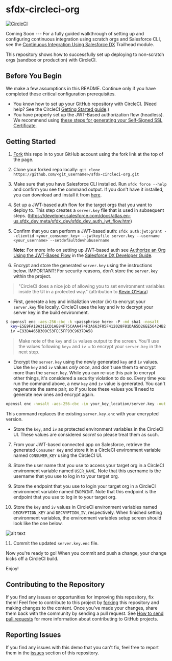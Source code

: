 # sfdx-circleci-org 
[![CircleCI](https://circleci.com/gh/forcedotcom/sfdx-circleci-org.svg?style=svg)](https://circleci.com/gh/forcedotcom/sfdx-circleci-org)


Coming Soon --- For a fully guided walkthrough of setting up and configuring continuous integration using scratch orgs and Salesforce CLI, see the [Continuous Integration Using Salesforce DX](https://trailhead.salesforce.com/modules/sfdx_travis_ci) Trailhead module.

This repository shows how to successfully set up deploying to non-scratch orgs (sandbox or production) with CircleCI. 

## Before You Begin
We make a few assumptions in this README. Continue only if you have completed these critical configuration prerequisites.

- You know how to set up your GitHub repository with CircleCI. (Need help? See the CircleCI [Getting Started guide](https://circleci.com/docs/2.0/).)
- You have properly set up the JWT-Based authorization flow (headless). We recommend using [these steps for generating your Self-Signed SSL Certificate](https://devcenter.heroku.com/articles/ssl-certificate-self). 

## Getting Started
1) [Fork](http://help.github.com/fork-a-repo/) this repo in to your GitHub account using the fork link at the top of the page.

2) Clone your forked repo locally: `git clone https://github.com/<git_username>/sfdx-circleci-org.git`

3) Make sure that you have Salesforce CLI installed. Run `sfdx force --help` and confirm you see the command output. If you don't have it installed, you can download and install it from [here](https://developer.salesforce.com/tools/sfdxcli).

4) Set up a JWT-based auth flow for the target orgs that you want to deploy to. This step creates a `server.key` file that is used in subsequent steps.
(https://developer.salesforce.com/docs/atlas.en-us.sfdx_dev.meta/sfdx_dev/sfdx_dev_auth_jwt_flow.htm)

5) Confirm that you can perform a JWT-based auth: `sfdx auth:jwt:grant --clientid <your_consumer_key> --jwtkeyfile server.key --username <your_username> --setdefaultdevhubusername`

   **Note:** For more info on setting up JWT-based auth see [Authorize an Org Using the JWT-Based Flow](https://developer.salesforce.com/docs/atlas.en-us.sfdx_dev.meta/sfdx_dev/sfdx_dev_auth_jwt_flow.htm) in the [Salesforce DX Developer Guide](https://developer.salesforce.com/docs/atlas.en-us.sfdx_dev.meta/sfdx_dev).

6) Encrypt and store the generated `server.key` using the instructions below.  IMPORTANT! For security reasons, don't store the `server.key` within the project.
> "CircleCI does a nice job of allowing you to set environment variables inside the UI in a protected way." (attribution to [Kevin O'Hara](https://github.com/kevinohara80))

- First, generate a key and initializtion vector (iv) to encrypt your `server.key` file locally.  CircleCI uses the key and iv to decrypt your server key in the build environment.

```bash
$ openssl enc -aes-256-cbc -k <passphrase here> -P -md sha1 -nosalt
  key=E5E9FA1BA31ECD1AE84F75CAAA474F3A663F05F412028F81DA65D26EE56424B2
  iv =E93DA465B309C53FEC5FF93C9637DA58
```

> Make note of the `key` and `iv` values output to the screen. You'll use the values following `key=` and `iv =` to encrypt your `server.key` in the next step.

- Encrypt the `server.key` using the newly generated `key` and `iv` values. Use the `key` and `iv` values *only once*, and don't use them to encrypt more than the `server.key`.  While you can re-use this pair to encrypt other things, it's considered a security violation to do so.  Every time you run the command above, a new `key` and `iv` value is generated.  You can't regenerate the same pair, so if you lose these values you'll need to generate new ones and encrypt again.

```bash
openssl enc -nosalt -aes-256-cbc -in your_key_location/server.key -out assets/server.key.enc -base64 -K <key from above> -iv <iv from above>
```
 This command replaces the existing `server.key.enc` with your encrypted version.
 
- Store the `key`, and `iv` as protected environment variables in the CircleCI UI. These values are considered *secret* so please treat them as such.

7) From your JWT-based connected app on Salesforce, retrieve the generated `Consumer Key` and store it in a CircleCI environment variable named `CONSUMER_KEY` using the CircleCI UI.

8) Store the user name that you use to access your target org in a CircleCI environment variable named `USER_NAME`. Note that this username is the username that you use to log in to your target org.

9) Store the endpoint that you use to login your target org in a CircleCI environment variable named `ENDPOINT`. Note that this endpoint is the endpoint that you use to log in to your target org.

10) Store the `key` and `iv` values in CircleCI environment variables named `DECRYPTION_KEY` and `DECRYPTION_IV`, respectively.  When finished setting environment variables, the environment variables setup screen should look like the one below.

![alt text](assets/images/Circleci-variables.png)

11) Commit the updated `server.key.enc` file.

Now you're ready to go! When you commit and push a change, your change kicks off a CircleCI build.

Enjoy!

## Contributing to the Repository ###

If you find any issues or opportunities for improving this repository, fix them! Feel free to contribute to this project by [forking](http://help.github.com/fork-a-repo/) this repository and making changes to the content. Once you've made your changes, share them back with the community by sending a pull request. See [How to send pull requests](http://help.github.com/send-pull-requests/) for more information about contributing to GitHub projects.

## Reporting Issues ###

If you find any issues with this demo that you can't fix, feel free to report them in the [issues](https://github.com/forcedotcom/sfdx-circleci-org/issues) section of this repository.
